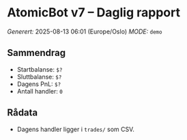 # AtomicBot v7 – Daglig rapport
*Generert:* 2025-08-13 06:01 (Europe/Oslo)
*MODE:* `demo`

## Sammendrag
- Startbalanse: `$? `
- Sluttbalanse: `$? `
- Dagens PnL: `$? `
- Antall handler: `0`

## Rådata
- Dagens handler ligger i `trades/` som CSV.